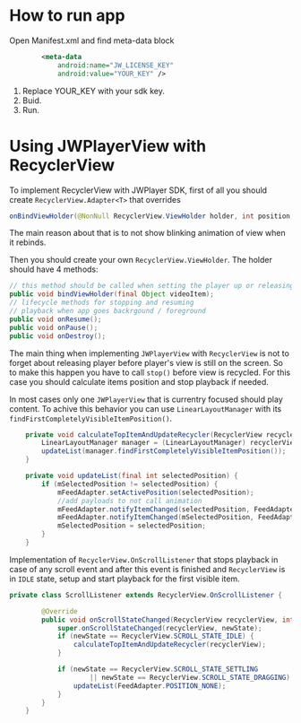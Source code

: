 # How to run app
Open Manifest.xml and find meta-data block
```xml
        <meta-data
            android:name="JW_LICENSE_KEY"
            android:value="YOUR_KEY" />
```
1. Replace YOUR_KEY with your sdk key.
2. Buid.
3. Run.

# Using JWPlayerView with RecyclerView

To implement RecyclerView with JWPlayer SDK, first of all you should create `RecyclerView.Adapter<T>` that overrides 
```java
onBindViewHolder(@NonNull RecyclerView.ViewHolder holder, int position, @NonNull List<Object> payloads)
```
The main reason about that is to not show blinking animation of view when it rebinds. 

Then you should create your own `RecyclerView.ViewHolder`. The holder should have 4 methods:
```java
// this method should be called when setting the player up or releasing it
public void bindViewHolder(final Object videoItem);
// lifecycle methods for stopping and resuming 
// playback when app goes backrgound / foreground 
public void onResume(); 
public void onPause();
public void onDestroy();
```
The main thing when implementing `JWPlayerView` with `RecyclerView` is not to forget about releasing player before player's view is still on the screen. So to make this happen you have to call `stop()` before view is recycled. For this case you should calculate items position and stop playback if needed. 

In most cases only one `JWPlayerView` that is currentry focused should play content. To achive this behavior you can use `LinearLayoutManager` with its `findFirstCompletelyVisibleItemPosition()`.
```java
    private void calculateTopItemAndUpdateRecycler(RecyclerView recyclerView) {
        LinearLayoutManager manager = (LinearLayoutManager) recyclerView.getLayoutManager();
        updateList(manager.findFirstCompletelyVisibleItemPosition());
    }

    private void updateList(final int selectedPosition) {
        if (mSelectedPosition != selectedPosition) {
            mFeedAdapter.setActivePosition(selectedPosition);
            //add payloads to not call animation
            mFeedAdapter.notifyItemChanged(selectedPosition, FeedAdapter.ACTION_PLAY);
            mFeedAdapter.notifyItemChanged(mSelectedPosition, FeedAdapter.ACTION_STOP);
            mSelectedPosition = selectedPosition;
        }
    }
```
Implementation of `RecyclerView.OnScrollListener` that stops playback in case of any scroll event and after this event is finished and `RecyclerView` is in `IDLE` state, setup and start playback for the first visible item.
```java
private class ScrollListener extends RecyclerView.OnScrollListener {

        @Override
        public void onScrollStateChanged(RecyclerView recyclerView, int newState) {
            super.onScrollStateChanged(recyclerView, newState);
            if (newState == RecyclerView.SCROLL_STATE_IDLE) {
                calculateTopItemAndUpdateRecycler(recyclerView);
            }

            if (newState == RecyclerView.SCROLL_STATE_SETTLING
                    || newState == RecyclerView.SCROLL_STATE_DRAGGING) {
                updateList(FeedAdapter.POSITION_NONE);
            }
        }
    }
```

